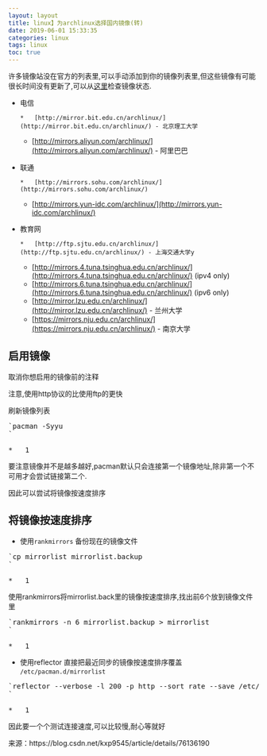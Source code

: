 ```yaml
---
layout: layout
title: linux】为archlinux选择国内镜像(转)
date: 2019-06-01 15:33:35
categories: linux
tags: linux
toc: true
---
```

许多镜像站没在官方的列表里,可以手动添加到你的镜像列表里,但这些镜像有可能很长时间没有更新了,可以从[这里](https://www.archlinux.org/mirrors/status/)检查镜像状态.

*   电信

        *   [http://mirror.bit.edu.cn/archlinux/](http://mirror.bit.edu.cn/archlinux/) - 北京理工大学
    *   [http://mirrors.aliyun.com/archlinux/](http://mirrors.aliyun.com/archlinux/) - 阿里巴巴
*   联通

        *   [http://mirrors.sohu.com/archlinux/](http://mirrors.sohu.com/archlinux/)
    *   [http://mirrors.yun-idc.com/archlinux/](http://mirrors.yun-idc.com/archlinux/)
*   教育网

        *   [http://ftp.sjtu.edu.cn/archlinux/](http://ftp.sjtu.edu.cn/archlinux/) - 上海交通大学y
    *   [http://mirrors.4.tuna.tsinghua.edu.cn/archlinux/](http://mirrors.4.tuna.tsinghua.edu.cn/archlinux/) (ipv4 only)
    *   [http://mirrors.6.tuna.tsinghua.edu.cn/archlinux/](http://mirrors.6.tuna.tsinghua.edu.cn/archlinux/) (ipv6 only)
    *   [http://mirror.lzu.edu.cn/archlinux/](http://mirror.lzu.edu.cn/archlinux/) - 兰州大学
    *   [https://mirrors.nju.edu.cn/archlinux/](https://mirrors.nju.edu.cn/archlinux/) - 南京大学

## <a name="t1"></a>启用镜像

取消你想启用的镜像前的注释 

注意,使用http协议的比使用ftp的更快 

刷新镜像列表

<pre class="prettyprint" name="code">`pacman <span class="hljs-attribute">-Syyu</span><div class="hljs-button signin" data-title="登录后复制"></div>`

*   1</pre>

要注意镜像并不是越多越好,pacman默认只会连接第一个镜像地址,除非第一个不可用才会尝试链接第二个.

因此可以尝试将镜像按速度排序

## <a name="t2"></a>将镜像按速度排序

*   使用`rankmirrors`
    备份现在的镜像文件

<pre class="prettyprint" name="code">`<span class="hljs-keyword">cp</span> mirrorlist mirrorlist<span class="hljs-preprocessor">.backup</span><div class="hljs-button signin" data-title="登录后复制"></div>`

*   1</pre>

使用rankmirrors将mirrorlist.back里的镜像按速度排序,找出前6个放到镜像文件里

<pre class="prettyprint" name="code">`rankmirrors -n <span class="hljs-number">6</span> mirrorlist<span class="hljs-preprocessor">.backup</span> &gt; mirrorlist<div class="hljs-button signin" data-title="登录后复制"></div>`

*   1</pre>

*   使用reflector
    直接把最近同步的镜像按速度排序覆盖 `/etc/pacman.d/mirrorlist`

<pre class="prettyprint" name="code">`<span class="hljs-comment">reflector</span> <span class="hljs-literal">-</span><span class="hljs-literal">-</span><span class="hljs-comment">verbose</span> <span class="hljs-literal">-</span><span class="hljs-comment">l</span> <span class="hljs-comment">200</span> <span class="hljs-literal">-</span><span class="hljs-comment">p</span> <span class="hljs-comment">http</span> <span class="hljs-literal">-</span><span class="hljs-literal">-</span><span class="hljs-comment">sort</span> <span class="hljs-comment">rate</span> <span class="hljs-literal">-</span><span class="hljs-literal">-</span><span class="hljs-comment">save</span> <span class="hljs-comment">/etc/pacman</span><span class="hljs-string">.</span><span class="hljs-comment">d/mirrorlist</span><div class="hljs-button signin" data-title="登录后复制"></div>`

*   1</pre>

因此要一个个测试连接速度,可以比较慢,耐心等就好
          </div>
          <link href="https://csdnimg.cn/release/phoenix/mdeditor/markdown_views-258a4616f7.css" rel="stylesheet">
                  </div>
  </article>
  来源：https://blog.csdn.net/kxp9545/article/details/76136190